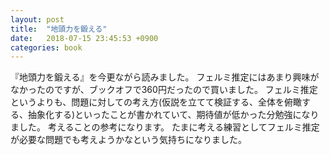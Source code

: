 ```yaml
---
layout: post
title:  "地頭力を鍛える"
date:   2018-07-15 23:45:53 +0900
categories: book
---
```


『地頭力を鍛える』を今更ながら読みました。
フェルミ推定にはあまり興味がなかったのですが、ブックオフで360円だったので買いました。
フェルミ推定というよりも、問題に対しての考え方(仮説を立てて検証する、全体を俯瞰する、抽象化する)といったことが書かれていて、期待値が低かった分勉強になりました。
考えることの参考になります。
たまに考える練習としてフェルミ推定が必要な問題でも考えようかなという気持ちになりました。